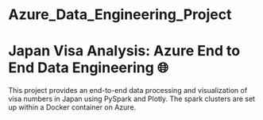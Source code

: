# Azure_Data_Engineering_Project
# Japan Visa Analysis: Azure End to End Data Engineering 🌐
This project provides an end-to-end data processing and visualization of visa numbers in Japan using PySpark and Plotly. The spark clusters are set up within a Docker container on Azure.
